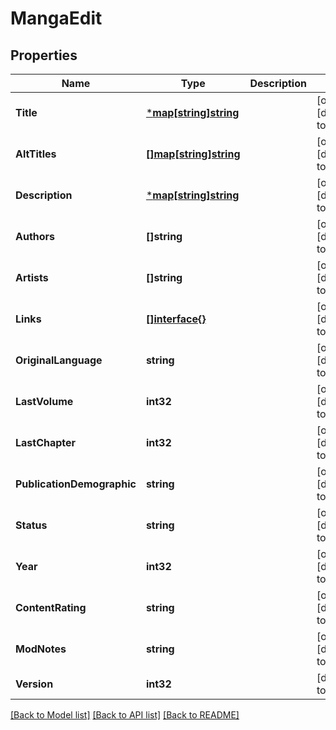 # MangaEdit

## Properties

Name | Type | Description | Notes
------------ | ------------- | ------------- | -------------
**Title** | [***map[string]string**](map.md) |  | [optional] [default to null]
**AltTitles** | [**[]map[string]string**](map.md) |  | [optional] [default to null]
**Description** | [***map[string]string**](map.md) |  | [optional] [default to null]
**Authors** | **[]string** |  | [optional] [default to null]
**Artists** | **[]string** |  | [optional] [default to null]
**Links** | [**[]interface{}**](interface{}.md) |  | [optional] [default to null]
**OriginalLanguage** | **string** |  | [optional] [default to null]
**LastVolume** | **int32** |  | [optional] [default to null]
**LastChapter** | **int32** |  | [optional] [default to null]
**PublicationDemographic** | **string** |  | [optional] [default to null]
**Status** | **string** |  | [optional] [default to null]
**Year** | **int32** |  | [optional] [default to null]
**ContentRating** | **string** |  | [optional] [default to null]
**ModNotes** | **string** |  | [optional] [default to null]
**Version** | **int32** |  | [default to null]

[[Back to Model list]](../README.md#documentation-for-models) [[Back to API list]](../README.md#documentation-for-api-endpoints) [[Back to README]](../README.md)

